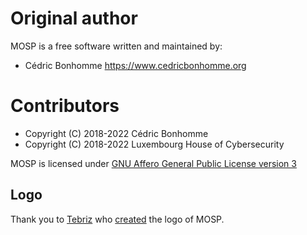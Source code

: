 # Original author

MOSP is a free software written and maintained by:

* Cédric Bonhomme https://www.cedricbonhomme.org


# Contributors

* Copyright (C) 2018-2022 Cédric Bonhomme
* Copyright (C) 2018-2022 Luxembourg House of Cybersecurity

MOSP is licensed under
[GNU Affero General Public License version 3](https://www.gnu.org/licenses/agpl-3.0.html)

## Logo

Thank you to [Tebriz](https://github.com/tebriz159) who
[created](https://github.com/NC3-LU/MOSP/issues/7) the logo of MOSP.
